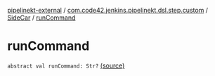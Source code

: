 [pipelinekt-external](../../index.md) / [com.code42.jenkins.pipelinekt.dsl.step.custom](../index.md) / [SideCar](index.md) / [runCommand](./run-command.md)

# runCommand

`abstract val runCommand: Str?` [(source)](https://github.com/code42/pipelinekt/tree/master/dsl/src/main/kotlin/com/code42/jenkins/pipelinekt/dsl/step/custom/DockerDsl.kt#L19)